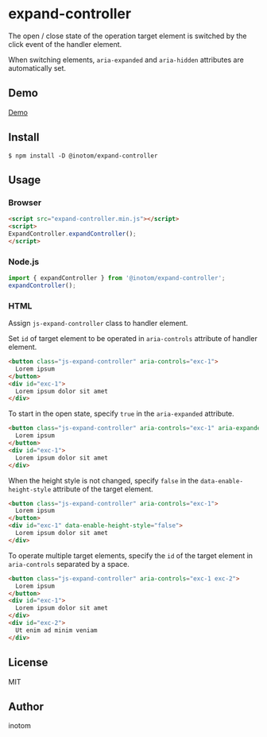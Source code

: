 # expand-controller

The open / close state of the operation target element is switched by the click event of the handler element.

When switching elements, `aria-expanded` and `aria-hidden` attributes are automatically set.


## Demo

[Demo](https://sandbox.serendip.ws/expand-controller.html)


## Install

```
$ npm install -D @inotom/expand-controller
```


## Usage

### Browser

```html
<script src="expand-controller.min.js"></script>
<script>
ExpandController.expandController();
</script>
```


### Node.js

```js
import { expandController } from '@inotom/expand-controller';
expandController();
```


### HTML

Assign `js-expand-controller` class to handler element.

Set `id` of target element to be operated in `aria-controls` attribute of handler element.

```html
<button class="js-expand-controller" aria-controls="exc-1">
  Lorem ipsum
</button>
<div id="exc-1">
  Lorem ipsum dolor sit amet
</div>
```

To start in the open state, specify `true` in the `aria-expanded` attribute.

```html
<button class="js-expand-controller" aria-controls="exc-1" aria-expanded="true">
  Lorem ipsum
</button>
<div id="exc-1">
  Lorem ipsum dolor sit amet
</div>
```

When the height style is not changed, specify `false` in the `data-enable-height-style` attribute of the target element.

```html
<button class="js-expand-controller" aria-controls="exc-1">
  Lorem ipsum
</button>
<div id="exc-1" data-enable-height-style="false">
  Lorem ipsum dolor sit amet
</div>
```

To operate multiple target elements, specify the `id` of the target element in `aria-controls` separated by a space.

```html
<button class="js-expand-controller" aria-controls="exc-1 exc-2">
  Lorem ipsum
</button>
<div id="exc-1">
  Lorem ipsum dolor sit amet
</div>
<div id="exc-2">
  Ut enim ad minim veniam
</div>
```

## License

MIT


## Author

inotom
